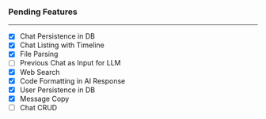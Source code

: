 ### Pending Features
---
- [x] Chat Persistence in DB
- [x] Chat Listing with Timeline
- [x] File Parsing
- [ ] Previous Chat as Input for LLM
- [x] Web Search
- [x] Code Formatting in AI Response
- [x] User Persistence in DB
- [x] Message Copy
- [ ] Chat CRUD